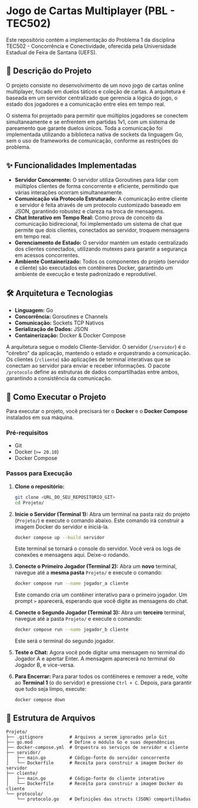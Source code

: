 # Jogo de Cartas Multiplayer (PBL - TEC502)

Este repositório contém a implementação do Problema 1 da disciplina TEC502 - Concorrência e Conectividade, oferecida pela Universidade Estadual de Feira de Santana (UEFS).

## 📝 Descrição do Projeto

O projeto consiste no desenvolvimento de um novo jogo de cartas online multiplayer, focado em duelos táticos e coleção de cartas. A arquitetura é baseada em um servidor centralizado que gerencia a lógica do jogo, o estado dos jogadores e a comunicação entre eles em tempo real.

O sistema foi projetado para permitir que múltiplos jogadores se conectem simultaneamente e se enfrentem em partidas 1v1, com um sistema de pareamento que garante duelos únicos. Toda a comunicação foi implementada utilizando a biblioteca nativa de sockets da linguagem Go, sem o uso de frameworks de comunicação, conforme as restrições do problema.

## ✨ Funcionalidades Implementadas

  * **Servidor Concorrente:** O servidor utiliza Goroutines para lidar com múltiplos clientes de forma concorrente e eficiente, permitindo que várias interações ocorram simultaneamente.
  * **Comunicação via Protocolo Estruturado:** A comunicação entre cliente e servidor é feita através de um protocolo customizado baseado em JSON, garantindo robustez e clareza na troca de mensagens.
  * **Chat Interativo em Tempo Real:** Como prova de conceito da comunicação bidirecional, foi implementado um sistema de chat que permite que dois clientes, conectados ao servidor, troquem mensagens em tempo real.
  * **Gerenciamento de Estado:** O servidor mantém um estado centralizado dos clientes conectados, utilizando mutexes para garantir a segurança em acessos concorrentes.
  * **Ambiente Containerizado:** Todos os componentes do projeto (servidor e cliente) são executados em contêineres Docker, garantindo um ambiente de execução e teste padronizado e reprodutível.

## 🛠️ Arquitetura e Tecnologias

  * **Linguagem:** Go
  * **Concorrência:** Goroutines e Channels
  * **Comunicação:** Sockets TCP Nativos
  * **Serialização de Dados:** JSON
  * **Containerização:** Docker & Docker Compose

A arquitetura segue o modelo Cliente-Servidor. O servidor (`/servidor`) é o "cérebro" da aplicação, mantendo o estado e orquestrando a comunicação. Os clientes (`/cliente`) são aplicações de terminal interativas que se conectam ao servidor para enviar e receber informações. O pacote `/protocolo` define as estruturas de dados compartilhadas entre ambos, garantindo a consistência da comunicação.

## 🚀 Como Executar o Projeto

Para executar o projeto, você precisará ter o **Docker** e o **Docker Compose** instalados em sua máquina.

### Pré-requisitos

  * Git
  * Docker (`>= 20.10`)
  * Docker Compose

### Passos para Execução

1.  **Clone o repositório:**

    ```bash
    git clone <URL_DO_SEU_REPOSITORIO_GIT>
    cd Projeto/
    ```

2.  **Inicie o Servidor (Terminal 1):**
    Abra um terminal na pasta raiz do projeto (`Projeto/`) e execute o comando abaixo. Este comando irá construir a imagem Docker do servidor e iniciá-la.

    ```bash
    docker compose up --build servidor
    ```

    Este terminal se tornará o console do servidor. Você verá os logs de conexões e mensagens aqui. Deixe-o rodando.

3.  **Conecte o Primeiro Jogador (Terminal 2):**
    Abra um **novo** terminal, navegue até a **mesma pasta** `Projeto/` e execute o comando:

    ```bash
    docker compose run --name jogador_a cliente
    ```

    Este comando cria um contêiner interativo para o primeiro jogador. Um prompt `>` aparecerá, esperando que você digite as mensagens do chat.

4.  **Conecte o Segundo Jogador (Terminal 3):**
    Abra um **terceiro** terminal, navegue até a pasta `Projeto/` e execute o comando:

    ```bash
    docker compose run --name jogador_b cliente
    ```

    Este será o terminal do segundo jogador.

5.  **Teste o Chat:**
    Agora você pode digitar uma mensagem no terminal do Jogador A e apertar Enter. A mensagem aparecerá no terminal do Jogador B, e vice-versa.

6.  **Para Encerrar:**
    Para parar todos os contêineres e remover a rede, volte ao **Terminal 1** (o do servidor) e pressione `Ctrl + C`. Depois, para garantir que tudo seja limpo, execute:

    ```bash
    docker compose down
    ```

## 📂 Estrutura de Arquivos

```
Projeto/
├── .gitignore          # Arquivos a serem ignorados pelo Git
├── go.mod              # Define o módulo Go e suas dependências
├── docker-compose.yml  # Orquestra os serviços de servidor e cliente
├── servidor/
│   ├── main.go         # Código-fonte do servidor concorrente
│   └── Dockerfile      # Receita para construir a imagem Docker do servidor
├── cliente/
│   ├── main.go         # Código-fonte do cliente interativo
│   └── Dockerfile      # Receita para construir a imagem Docker do cliente
└── protocolo/
    └── protocolo.go    # Definições das structs (JSON) compartilhadas
```
